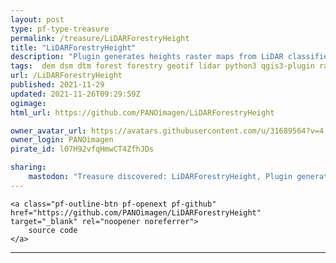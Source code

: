 ```yaml
---
layout: post
type: pf-type-treasure
permalink: /treasure/LiDARForestryHeight
title: "LiDARForestryHeight"
description: "Plugin generates heights raster maps from LiDAR classified point clouds (las and laz formats)"
tags:  dem dsm dtm forest forestry geotif lidar python3 qgis3-plugin raster
url: /LiDARForestryHeight
published: 2021-11-29
updated: 2021-11-26T09:29:59Z
ogimage: 
html_url: https://github.com/PANOimagen/LiDARForestryHeight

owner_avatar_url: https://avatars.githubusercontent.com/u/31689564?v=4
owner_login: PANOimagen
pirate_id: l07H92vfqHmwCT4ZfhJDs

sharing:
    mastodon: "Treasure discovered: LiDARForestryHeight, Plugin generates heights raster maps from LiDAR classified point clouds (las and laz formats)"
---
```


<div class="text-center">

    
    <a class="pf-outline-btn pf-openext pf-github" href="https://github.com/PANOimagen/LiDARForestryHeight" target="_blank" rel="noopener noreferrer">
        source code
    </a>
    
    

    
</div>





<div class="pf-night-sky-spacer">
    <div id="pf-night-sky" data-stars="10" data-owner="PANOimagen" data-repo="LiDARForestryHeight">
        <div id="pf-open-dialog" class="pf-meta-star pf-star-todo"></div>
        <dialog id="pf-star-dialog">
            Star this Repository to putt a smile on the Developers face.
            <br/>
            <div class="pf-row">
                <div class="pf-grow"></div>
                <div><a class="pf-unterlines" href="https://github.com/PANOimagen/LiDARForestryHeight" target="_blank">VISIT REPOSITORY</a></div>
            </div>
        </dialog>
    </div>
</div>

<hr class="gf-seperator">

